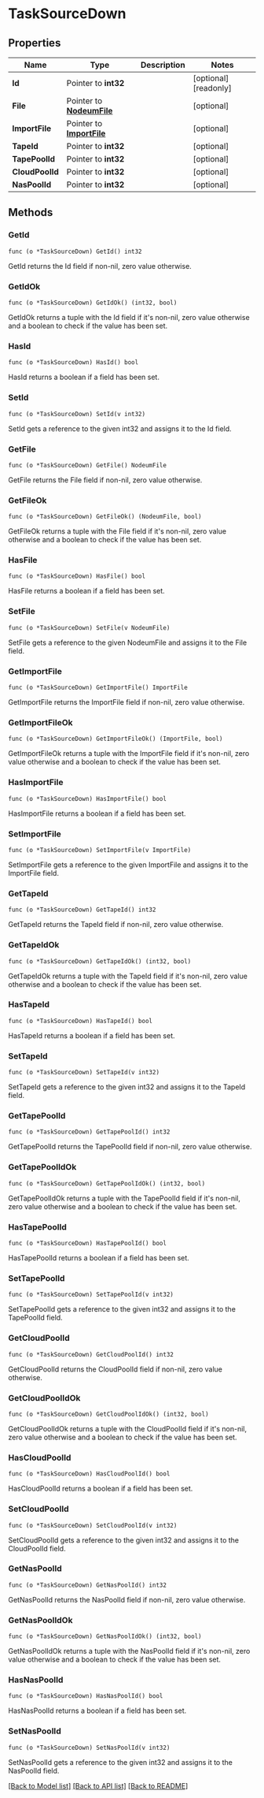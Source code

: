 # TaskSourceDown

## Properties

Name | Type | Description | Notes
------------ | ------------- | ------------- | -------------
**Id** | Pointer to **int32** |  | [optional] [readonly] 
**File** | Pointer to [**NodeumFile**](nodeum_file.md) |  | [optional] 
**ImportFile** | Pointer to [**ImportFile**](import_file.md) |  | [optional] 
**TapeId** | Pointer to **int32** |  | [optional] 
**TapePoolId** | Pointer to **int32** |  | [optional] 
**CloudPoolId** | Pointer to **int32** |  | [optional] 
**NasPoolId** | Pointer to **int32** |  | [optional] 

## Methods

### GetId

`func (o *TaskSourceDown) GetId() int32`

GetId returns the Id field if non-nil, zero value otherwise.

### GetIdOk

`func (o *TaskSourceDown) GetIdOk() (int32, bool)`

GetIdOk returns a tuple with the Id field if it's non-nil, zero value otherwise
and a boolean to check if the value has been set.

### HasId

`func (o *TaskSourceDown) HasId() bool`

HasId returns a boolean if a field has been set.

### SetId

`func (o *TaskSourceDown) SetId(v int32)`

SetId gets a reference to the given int32 and assigns it to the Id field.

### GetFile

`func (o *TaskSourceDown) GetFile() NodeumFile`

GetFile returns the File field if non-nil, zero value otherwise.

### GetFileOk

`func (o *TaskSourceDown) GetFileOk() (NodeumFile, bool)`

GetFileOk returns a tuple with the File field if it's non-nil, zero value otherwise
and a boolean to check if the value has been set.

### HasFile

`func (o *TaskSourceDown) HasFile() bool`

HasFile returns a boolean if a field has been set.

### SetFile

`func (o *TaskSourceDown) SetFile(v NodeumFile)`

SetFile gets a reference to the given NodeumFile and assigns it to the File field.

### GetImportFile

`func (o *TaskSourceDown) GetImportFile() ImportFile`

GetImportFile returns the ImportFile field if non-nil, zero value otherwise.

### GetImportFileOk

`func (o *TaskSourceDown) GetImportFileOk() (ImportFile, bool)`

GetImportFileOk returns a tuple with the ImportFile field if it's non-nil, zero value otherwise
and a boolean to check if the value has been set.

### HasImportFile

`func (o *TaskSourceDown) HasImportFile() bool`

HasImportFile returns a boolean if a field has been set.

### SetImportFile

`func (o *TaskSourceDown) SetImportFile(v ImportFile)`

SetImportFile gets a reference to the given ImportFile and assigns it to the ImportFile field.

### GetTapeId

`func (o *TaskSourceDown) GetTapeId() int32`

GetTapeId returns the TapeId field if non-nil, zero value otherwise.

### GetTapeIdOk

`func (o *TaskSourceDown) GetTapeIdOk() (int32, bool)`

GetTapeIdOk returns a tuple with the TapeId field if it's non-nil, zero value otherwise
and a boolean to check if the value has been set.

### HasTapeId

`func (o *TaskSourceDown) HasTapeId() bool`

HasTapeId returns a boolean if a field has been set.

### SetTapeId

`func (o *TaskSourceDown) SetTapeId(v int32)`

SetTapeId gets a reference to the given int32 and assigns it to the TapeId field.

### GetTapePoolId

`func (o *TaskSourceDown) GetTapePoolId() int32`

GetTapePoolId returns the TapePoolId field if non-nil, zero value otherwise.

### GetTapePoolIdOk

`func (o *TaskSourceDown) GetTapePoolIdOk() (int32, bool)`

GetTapePoolIdOk returns a tuple with the TapePoolId field if it's non-nil, zero value otherwise
and a boolean to check if the value has been set.

### HasTapePoolId

`func (o *TaskSourceDown) HasTapePoolId() bool`

HasTapePoolId returns a boolean if a field has been set.

### SetTapePoolId

`func (o *TaskSourceDown) SetTapePoolId(v int32)`

SetTapePoolId gets a reference to the given int32 and assigns it to the TapePoolId field.

### GetCloudPoolId

`func (o *TaskSourceDown) GetCloudPoolId() int32`

GetCloudPoolId returns the CloudPoolId field if non-nil, zero value otherwise.

### GetCloudPoolIdOk

`func (o *TaskSourceDown) GetCloudPoolIdOk() (int32, bool)`

GetCloudPoolIdOk returns a tuple with the CloudPoolId field if it's non-nil, zero value otherwise
and a boolean to check if the value has been set.

### HasCloudPoolId

`func (o *TaskSourceDown) HasCloudPoolId() bool`

HasCloudPoolId returns a boolean if a field has been set.

### SetCloudPoolId

`func (o *TaskSourceDown) SetCloudPoolId(v int32)`

SetCloudPoolId gets a reference to the given int32 and assigns it to the CloudPoolId field.

### GetNasPoolId

`func (o *TaskSourceDown) GetNasPoolId() int32`

GetNasPoolId returns the NasPoolId field if non-nil, zero value otherwise.

### GetNasPoolIdOk

`func (o *TaskSourceDown) GetNasPoolIdOk() (int32, bool)`

GetNasPoolIdOk returns a tuple with the NasPoolId field if it's non-nil, zero value otherwise
and a boolean to check if the value has been set.

### HasNasPoolId

`func (o *TaskSourceDown) HasNasPoolId() bool`

HasNasPoolId returns a boolean if a field has been set.

### SetNasPoolId

`func (o *TaskSourceDown) SetNasPoolId(v int32)`

SetNasPoolId gets a reference to the given int32 and assigns it to the NasPoolId field.


[[Back to Model list]](../README.md#documentation-for-models) [[Back to API list]](../README.md#documentation-for-api-endpoints) [[Back to README]](../README.md)


